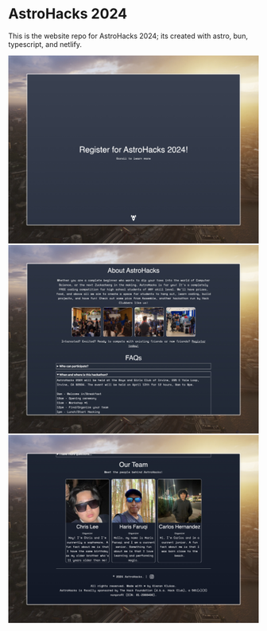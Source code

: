 # AstroHacks 2024

This is the website repo for AstroHacks 2024; its created with astro, bun, typescript, and netlify.

![top screenshot](/.github/images/top-scrshot.jpeg)
![middle screenshot](/.github/images/middle-scrshot.jpeg)
![bottom screenshot](/.github/images/bottom-scrshot.jpeg)

